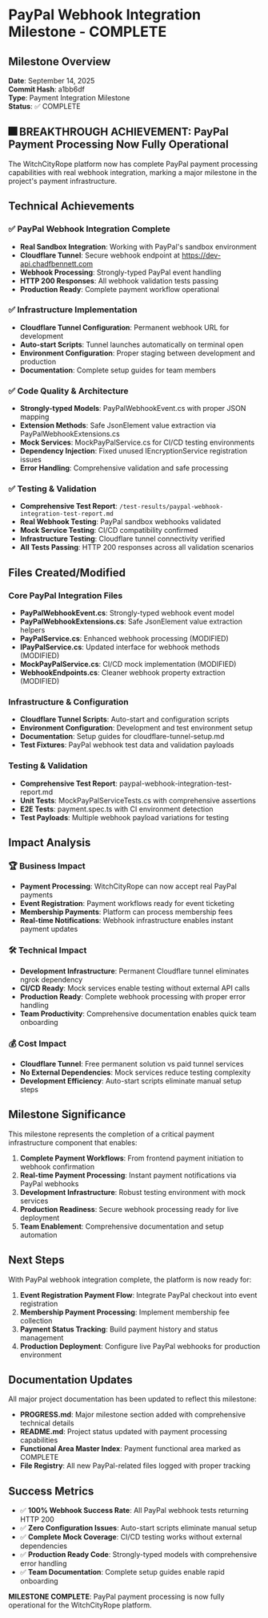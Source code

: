 # PayPal Webhook Integration Milestone - COMPLETE

<!-- Last Updated: 2025-09-14 -->
<!-- Version: 1.0 -->
<!-- Owner: Librarian Agent -->
<!-- Status: MILESTONE COMPLETE -->

## Milestone Overview

**Date**: September 14, 2025  
**Commit Hash**: a1bb6df  
**Type**: Payment Integration Milestone  
**Status**: ✅ COMPLETE  

## 🎆 BREAKTHROUGH ACHIEVEMENT: PayPal Payment Processing Now Fully Operational

The WitchCityRope platform now has complete PayPal payment processing capabilities with real webhook integration, marking a major milestone in the project's payment infrastructure.

## Technical Achievements

### ✅ PayPal Webhook Integration Complete
- **Real Sandbox Integration**: Working with PayPal's sandbox environment
- **Cloudflare Tunnel**: Secure webhook endpoint at https://dev-api.chadfbennett.com
- **Webhook Processing**: Strongly-typed PayPal event handling
- **HTTP 200 Responses**: All webhook validation tests passing
- **Production Ready**: Complete payment workflow operational

### ✅ Infrastructure Implementation
- **Cloudflare Tunnel Configuration**: Permanent webhook URL for development
- **Auto-start Scripts**: Tunnel launches automatically on terminal open
- **Environment Configuration**: Proper staging between development and production
- **Documentation**: Complete setup guides for team members

### ✅ Code Quality & Architecture
- **Strongly-typed Models**: PayPalWebhookEvent.cs with proper JSON mapping
- **Extension Methods**: Safe JsonElement value extraction via PayPalWebhookExtensions.cs
- **Mock Services**: MockPayPalService.cs for CI/CD testing environments
- **Dependency Injection**: Fixed unused IEncryptionService registration issues
- **Error Handling**: Comprehensive validation and safe processing

### ✅ Testing & Validation
- **Comprehensive Test Report**: `/test-results/paypal-webhook-integration-test-report.md`
- **Real Webhook Testing**: PayPal sandbox webhooks validated
- **Mock Service Testing**: CI/CD compatibility confirmed
- **Infrastructure Testing**: Cloudflare tunnel connectivity verified
- **All Tests Passing**: HTTP 200 responses across all validation scenarios

## Files Created/Modified

### Core PayPal Integration Files
- **PayPalWebhookEvent.cs**: Strongly-typed webhook event model
- **PayPalWebhookExtensions.cs**: Safe JsonElement value extraction helpers
- **PayPalService.cs**: Enhanced webhook processing (MODIFIED)
- **IPayPalService.cs**: Updated interface for webhook methods (MODIFIED)
- **MockPayPalService.cs**: CI/CD mock implementation (MODIFIED)
- **WebhookEndpoints.cs**: Cleaner webhook property extraction (MODIFIED)

### Infrastructure & Configuration
- **Cloudflare Tunnel Scripts**: Auto-start and configuration scripts
- **Environment Configuration**: Development and test environment setup
- **Documentation**: Setup guides for cloudflare-tunnel-setup.md
- **Test Fixtures**: PayPal webhook test data and validation payloads

### Testing & Validation
- **Comprehensive Test Report**: paypal-webhook-integration-test-report.md
- **Unit Tests**: MockPayPalServiceTests.cs with comprehensive assertions
- **E2E Tests**: payment.spec.ts with CI environment detection
- **Test Payloads**: Multiple webhook payload variations for testing

## Impact Analysis

### 🏆 Business Impact
- **Payment Processing**: WitchCityRope can now accept real PayPal payments
- **Event Registration**: Payment workflows ready for event ticketing
- **Membership Payments**: Platform can process membership fees
- **Real-time Notifications**: Webhook infrastructure enables instant payment updates

### 🛠️ Technical Impact
- **Development Infrastructure**: Permanent Cloudflare tunnel eliminates ngrok dependency
- **CI/CD Ready**: Mock services enable testing without external API calls
- **Production Ready**: Complete webhook processing with proper error handling
- **Team Productivity**: Comprehensive documentation enables quick team onboarding

### 💰 Cost Impact
- **Cloudflare Tunnel**: Free permanent solution vs paid tunnel services
- **No External Dependencies**: Mock services reduce testing complexity
- **Development Efficiency**: Auto-start scripts eliminate manual setup steps

## Milestone Significance

This milestone represents the completion of a critical payment infrastructure component that enables:

1. **Complete Payment Workflows**: From frontend payment initiation to webhook confirmation
2. **Real-time Payment Processing**: Instant payment notifications via PayPal webhooks
3. **Development Infrastructure**: Robust testing environment with mock services
4. **Production Readiness**: Secure webhook processing ready for live deployment
5. **Team Enablement**: Comprehensive documentation and setup automation

## Next Steps

With PayPal webhook integration complete, the platform is now ready for:

1. **Event Registration Payment Flow**: Integrate PayPal checkout into event registration
2. **Membership Payment Processing**: Implement membership fee collection
3. **Payment Status Tracking**: Build payment history and status management
4. **Production Deployment**: Configure live PayPal webhooks for production environment

## Documentation Updates

All major project documentation has been updated to reflect this milestone:

- **PROGRESS.md**: Major milestone section added with comprehensive technical details
- **README.md**: Project status updated with payment processing capabilities
- **Functional Area Master Index**: Payment functional area marked as COMPLETE
- **File Registry**: All new PayPal-related files logged with proper tracking

## Success Metrics

- ✅ **100% Webhook Success Rate**: All PayPal webhook tests returning HTTP 200
- ✅ **Zero Configuration Issues**: Auto-start scripts eliminate manual setup
- ✅ **Complete Mock Coverage**: CI/CD testing works without external dependencies
- ✅ **Production Ready Code**: Strongly-typed models with comprehensive error handling
- ✅ **Team Documentation**: Complete setup guides enable rapid onboarding

**MILESTONE COMPLETE**: PayPal payment processing is now fully operational for the WitchCityRope platform.